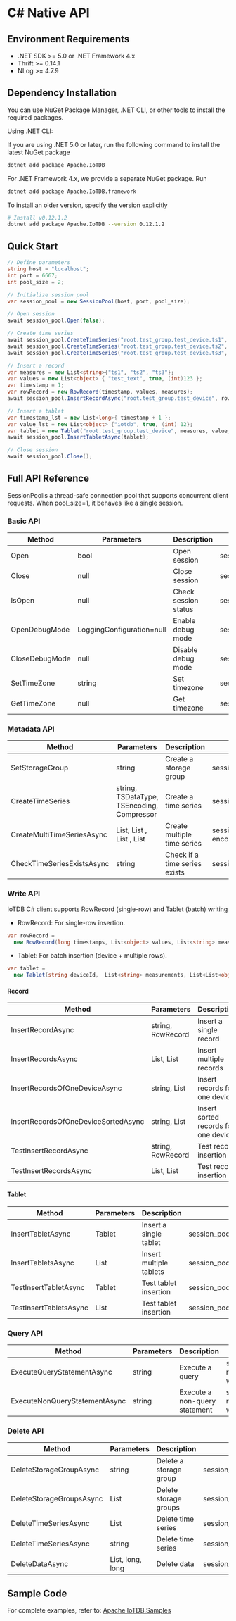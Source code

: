 <!--
* Licensed to the Apache Software Foundation (ASF) under one
* or more contributor license agreements.  See the NOTICE file
* distributed with this work for additional information
* regarding copyright ownership.  The ASF licenses this file
* to you under the Apache License, Version 2.0 (the
* "License"); you may not use this file except in compliance
* with the License.  You may obtain a copy of the License at
*
* http://www.apache.org/licenses/LICENSE-2.0
*
* Unless required by applicable law or agreed to in writing, software
* distributed under the License is distributed on an "AS IS" BASIS,
* WITHOUT WARRANTIES OR CONDITIONS OF ANY KIND, either express or implied.
* See the License for the specific language governing permissions and
* limitations under the License.
-->

# C# Native API

## Environment Requirements

* .NET SDK >= 5.0 or .NET Framework 4.x
* Thrift >= 0.14.1
* NLog >= 4.7.9

## Dependency Installation

You can use NuGet Package Manager, .NET CLI, or other tools to install the required packages.

Using .NET CLI:

If you are using .NET 5.0 or later, run the following command to install the latest NuGet package

```Bash
dotnet add package Apache.IoTDB
```

For .NET Framework 4.x, we provide a separate NuGet package. Run

```Bash
dotnet add package Apache.IoTDB.framework
```

To install an older version, specify the version explicitly

```Bash
# Install v0.12.1.2
dotnet add package Apache.IoTDB --version 0.12.1.2
```

## Quick Start

```C#
// Define parameters  
string host = "localhost";  
int port = 6667;  
int pool_size = 2;  

// Initialize session pool  
var session_pool = new SessionPool(host, port, pool_size);  

// Open session  
await session_pool.Open(false);  

// Create time series  
await session_pool.CreateTimeSeries("root.test_group.test_device.ts1", TSDataType.TEXT, TSEncoding.PLAIN, Compressor.UNCOMPRESSED);  
await session_pool.CreateTimeSeries("root.test_group.test_device.ts2", TSDataType.BOOLEAN, TSEncoding.PLAIN, Compressor.UNCOMPRESSED);  
await session_pool.CreateTimeSeries("root.test_group.test_device.ts3", TSDataType.INT32, TSEncoding.PLAIN, Compressor.UNCOMPRESSED);  

// Insert a record  
var measures = new List<string>{"ts1", "ts2", "ts3"};  
var values = new List<object> { "test_text", true, (int)123 };  
var timestamp = 1;  
var rowRecord = new RowRecord(timestamp, values, measures);  
await session_pool.InsertRecordAsync("root.test_group.test_device", rowRecord);  

// Insert a tablet  
var timestamp_lst = new List<long>{ timestamp + 1 };  
var value_lst = new List<object> {"iotdb", true, (int) 12};  
var tablet = new Tablet("root.test_group.test_device", measures, value_lst, timestamp_lst);  
await session_pool.InsertTabletAsync(tablet);  

// Close session  
await session_pool.Close();
```

## Full API Reference

SessionPoolis a thread-safe connection pool that supports concurrent client requests. When pool_size=1, it behaves like a single session.

### Basic API

|  Method        | Parameters           | Description          | Example                       |
| -------------- | --------------------------- | -------------- | -------------------------------- |
| Open           | bool                      | Open session     | session\_pool.Open(false)      |
| Close          | null                      | Close session     | session\_pool.Close()          |
| IsOpen         | null                      | Check session status | session\_pool.IsOpen()         |
| OpenDebugMode  | LoggingConfiguration=null | Enable debug mode | session\_pool.OpenDebugMode()  |
| CloseDebugMode | null                      | Disable debug mode | session\_pool.CloseDebugMode() |
| SetTimeZone    | string                    | Set timezone     | session\_pool.GetTimeZone()    |
| GetTimeZone    | null                      | Get timezone    | session\_pool.GetTimeZone()    |

### Metadata API

| Method        | Parameters           | Description          | Example                                                                                                           |
| ---------------------------- | ---------------------------------------------------------------------- | ---------------------- | ----------------------------------------------------------------------------------------------------------- |
| SetStorageGroup            | string                                                               | Create a storage group       | session\_pool.SetStorageGroup("root.97209\_TEST\_CSHARP\_CLIENT\_GROUP\_01")                              |
| CreateTimeSeries           | string, TSDataType, TSEncoding, Compressor                           | Create a time series         | session\_pool.InsertTabletsAsync(tablets)                                                                 |
| CreateMultiTimeSeriesAsync | List, List , List , List | Create multiple time series    | session\_pool.CreateMultiTimeSeriesAsync(ts\_path\_lst, data\_type\_lst, encoding\_lst, compressor\_lst); |
| CheckTimeSeriesExistsAsync | string                                                               | Check if a time series exists | session\_pool.CheckTimeSeriesExistsAsync(time series)                                                     |

### Write API

IoTDB C# client supports RowRecord (single-row) and Tablet (batch) writing

* RowRecord: For single-row insertion.

```C#
var rowRecord = 
  new RowRecord(long timestamps, List<object> values, List<string> measurements);
```

* Tablet: For batch insertion (device + multiple rows).

```C#
var tablet = 
  new Tablet(string deviceId,  List<string> measurements, List<List<object>> values, List<long> timestamps);
```

#### Record

| Method        | Parameters           | Description                          | Example                                                                                                                                     |
| ------------------------------------- | ------------------------------- |--------------------------------------| ---------------------------------------------------------------------------------------------------------------------------------------------- |
| InsertRecordAsync                   | string, RowRecord             | Insert a single record               | session\_pool.InsertRecordAsync("root.97209\_TEST\_CSHARP\_CLIENT\_GROUP.TEST\_CSHARP\_CLIENT\_DEVICE", new RowRecord(1, values, measures)); |
| InsertRecordsAsync                  | List, List | Insert multiple records              | session\_pool.InsertRecordsAsync(device\_id, rowRecords)                                                                                     |
| InsertRecordsOfOneDeviceAsync       | string, List       | Insert records for one device        | session\_pool.InsertRecordsOfOneDeviceAsync(device\_id, rowRecords)                                                                          |
| InsertRecordsOfOneDeviceSortedAsync | string, List       | Insert sorted records for one device | session\_pool.InsertRecordsOfOneDeviceSortedAsync(deviceId, sortedRowRecords);                                                               |
| TestInsertRecordAsync               | string, RowRecord             | Test record insertion                | session\_pool.TestInsertRecordAsync("root.97209\_TEST\_CSHARP\_CLIENT\_GROUP.TEST\_CSHARP\_CLIENT\_DEVICE", rowRecord)                       |
| TestInsertRecordsAsync              | List, List | Test record insertion                | session\_pool.TestInsertRecordsAsync(device\_id, rowRecords)                                                                                 |

#### Tablet

| Method        | Parameters           | Description          | Example                                         |
| ------------------------ | -------------- | ------------------ | ----------------------------------------------- |
| InsertTabletAsync      | Tablet       | Insert a single tablet  | session\_pool.InsertTabletAsync(tablet)       |
| InsertTabletsAsync     | List | Insert multiple tablets | session\_pool.InsertTabletsAsync(tablets)     |
| TestInsertTabletAsync  | Tablet       | Test tablet insertion  | session\_pool.TestInsertTabletAsync(tablet)   |
| TestInsertTabletsAsync | List | Test tablet insertion | session\_pool.TestInsertTabletsAsync(tablets) |

### Query API

| Method        | Parameters           | Description          | Example                                                                                                                                                                          |
| -------------------------------- | -------- | --------------------- | ------------------------------------------------------------------------------------------------------------------------------------------------------------------------------------ |
| ExecuteQueryStatementAsync     | string | Execute a query   | session\_pool.ExecuteQueryStatementAsync("select \* from root.97209\_TEST\_CSHARP\_CLIENT\_GROUP.TEST\_CSHARP\_CLIENT\_DEVICE where time<15");                                     |
| ExecuteNonQueryStatementAsync| string | Execute a non-query statement | session\_pool.ExecuteNonQueryStatementAsync( "create timeseries root.97209\_TEST\_CSHARP\_CLIENT\_GROUP.TEST\_CSHARP\_CLIENT\_DEVICE.status with datatype=BOOLEAN,encoding=PLAIN") |

### Delete API

| Method        | Parameters           | Description            | Example                                                                               |
| -------------------------- | -------------------------- |------------------------| -------------------------------------------------------------------------------------- |
| DeleteStorageGroupAsync  | string                   | Delete a storage group | session\_pool.DeleteStorageGroupAsync("root.97209\_TEST\_CSHARP\_CLIENT\_GROUP\_01") |
| DeleteStorageGroupsAsync | List             | Delete storage groups  | session\_pool.DeleteStorageGroupAsync("root.97209\_TEST\_CSHARP\_CLIENT\_GROUP")     |
| DeleteTimeSeriesAsync    | List             | Delete time series     | session\_pool.DeleteTimeSeriesAsync(ts\_path\_lst)                                   |
| DeleteTimeSeriesAsync    | string                   | Delete time series     | session\_pool.DeleteTimeSeriesAsync(ts\_path)                                        |
| DeleteDataAsync          | List, long, long | Delete data            | session\_pool.DeleteDataAsync(ts\_path\_lst, 2, 3)                                   |

## Sample Code

For complete examples, refer to: [Apache.IoTDB.Samples](https://github.com/apache/iotdb-client-csharp/tree/main/samples/Apache.IoTDB.Samples)
